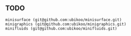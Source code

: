 ## TODO

    minisurface (git@github.com:ubikoo/minisurface.git)
    minigraphics (git@github.com:ubikoo/minigraphics.git)
    minifluids (git@github.com:ubikoo/minifluids.git)
